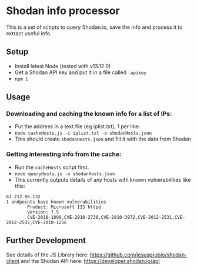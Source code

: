 # Shodan info processor

This is a set of sctipts to query Shodan.io, save the info and process it to extract useful info.

## Setup

* Install latest Node (tested with v13.12.0)
* Get a Shodan API key and put it in a file called `.apikey`
* `npm i`

## Usage

### Downloading and caching the known info for a list of IPs:
- Put the address in a text file (eg iplist.txt), 1 per line.
- `node cacheHosts.js -i iplist.txt -o shodanHosts.json`
- This should create `shodanHosts.json` and fill it with the data from Shodan

### Getting interesting info from the cache:
- Run the `cacheHosts` script first.
- `node queryHosts.js -o shodanHosts.json`
- This currently outputs details of any hosts with known vulnerabilities like this:

```
61.212.86.132 
1 endpoints have known vulnerabilities
        Product: Microsoft IIS httpd
        Version: 7.5
        CVE-2010-1899,CVE-2010-2730,CVE-2010-3972,CVE-2012-2531,CVE-2012-2532,CVE-2010-1256
```

## Further Development

See details of the JS Library here: https://github.com/jesusprubio/shodan-client and the Shodan API here: https://developer.shodan.io/api